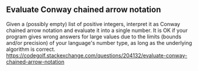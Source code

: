 ## Evaluate Conway chained arrow notation
 Given a (possibly empty) list of positive integers, interpret it as Conway chained 
 arrow notation and evaluate it into a single number. It is OK if your program gives 
 wrong answers for large values due to the limits (bounds and/or precision) of your 
 language's number type, as long as the underlying algorithm is correct.
 https://codegolf.stackexchange.com/questions/204132/evaluate-conway-chained-arrow-notation
